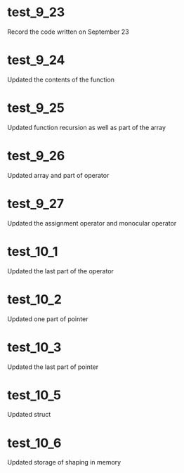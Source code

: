 # test_9_23
Record the code written on September 23
# test_9_24
Updated the contents of the function
# test_9_25
Updated function recursion as well as part of the array
# test_9_26
Updated array and part of operator
# test_9_27
Updated the assignment operator and monocular operator
# test_10_1
Updated the last part of the operator 
# test_10_2
Updated one part of pointer
# test_10_3
Updated the last part of pointer
# test_10_5
Updated struct
# test_10_6
Updated storage of shaping in memory

